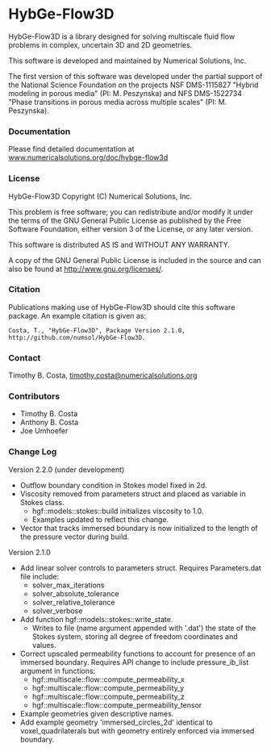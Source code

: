 # HybGe-Flow3D #

HybGe-Flow3D is a library designed for solving multiscale fluid flow problems in complex, uncertain 3D and 2D geometries.

This software is developed and maintained by Numerical Solutions, Inc.

The first version of this software was developed under the partial support of the National Science
Foundation on the projects NSF DMS-1115827 "Hybrid modeling in porous media" (PI: M. Peszynska)
and NFS DMS-1522734 "Phase transitions in porous media across multiple scales" (PI: M. Peszynska).

### Documentation ###

Please find detailed documentation at www.numericalsolutions.org/doc/hybge-flow3d

### License ###

HybGe-Flow3D Copyright (C) Numerical Solutions, Inc.

This problem is free software; you can redistribute and/or modify it under the terms of the GNU General Public License as published by the Free Software Foundation, either version 3 of the License, or any later version.

This software is distributed AS IS and
WITHOUT ANY WARRANTY.

A copy of the GNU General Public License is included in the source and
can also be found at http://www.gnu.org/licenses/.

### Citation ###

Publications making use of HybGe-Flow3D should cite this software package. An example citation is given as:

    Costa, T., "HybGe-Flow3D", Package Version 2.1.0,
    http://github.com/numsol/HybGe-Flow3D.

### Contact ###

Timothy B. Costa, timothy.costa@numericalsolutions.org

### Contributors ###
 
- Timothy B. Costa
- Anthony B. Costa
- Joe Umhoefer

### Change Log ###

Version 2.2.0 (under development)
- Outflow boundary condition in Stokes model fixed in 2d.
- Viscosity removed from parameters struct and placed as variable in Stokes class.
    - hgf::models::stokes::build initializes viscosity to 1.0.
    - Examples updated to reflect this change.
- Vector that tracks immersed boundary is now initialized to the length of the pressure vector during build. 

Version 2.1.0
- Add linear solver controls to parameters struct. Requires Parameters.dat file include:
    - solver_max_iterations
    - solver_absolute_tolerance
    - solver_relative_tolerance
    - solver_verbose
 - Add function hgf::models::stokes::write_state.
    - Writes to file (name argument appended with '.dat') the state of the Stokes system, storing all degree of freedom coordinates and values.
 - Correct upscaled permeability functions to account for presence of an immersed boundary. Requires API change to include pressure_ib_list argument in functions:
    - hgf::multiscale::flow::compute_permeability_x
    - hgf::multiscale::flow::compute_permeability_y
    - hgf::multiscale::flow::compute_permeability_z
    - hgf::multiscale::flow::compute_permeability_tensor
 - Example geometries given descriptive names.
 - Add example geometry 'immersed_circles_2d' identical to voxel_quadrilaterals but with geometry entirely enforced via immersed boundary.
